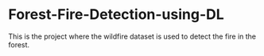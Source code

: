 # Forest-Fire-Detection-using-DL
This is the project where the wildfire dataset is used to detect the fire in the forest.
